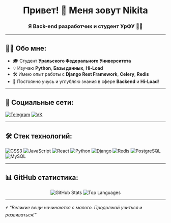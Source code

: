 <h1 align="center">Привет! 👋 Меня зовут Nikita</h1>
<h3 align="center">Я Back-end разработчик и студент УрФУ 🧑‍💻</h3>

---

## 🧑‍💻 Обо мне:
- 🎓 Студент **Уральского Федерального Университета**
- 💡 Изучаю **Python**, **Базы данных**, **Hi-Load**
- 🛠️ Имею опыт работы с **Django Rest Framework**, **Celery**, **Redis**
- 🚀 Постоянно учусь и углубляю знания в сфере **Backend** и **Hi-Load**!

---

## 📱 Социальные сети:
<p align="left">
<a href="https://t.me/n1sq7" target="_blank"><img src="https://img.shields.io/badge/Telegram-2CA5E0?style=for-the-badge&logo=telegram&logoColor=white" alt="Telegram"></a>
<a href="https://vk.com/stephenson218" target="_blank"><img src="https://img.shields.io/badge/VK-0077FF?style=for-the-badge&logo=vk&logoColor=white" alt="VK"></a>
</p>

---

## 🛠️ Стек технологий:
<p align="left">
  <img src="https://img.shields.io/badge/CSS3-000?style=for-the-badge&logo=css3&logoColor=1572B6" alt="CSS3" />
  <img src="https://img.shields.io/badge/JavaScript-000?style=for-the-badge&logo=javascript&logoColor=F7DF1E" alt="JavaScript" />
  <img src="https://img.shields.io/badge/React-000?style=for-the-badge&logo=react&logoColor=61DAFB" alt="React" />
  <img src="https://img.shields.io/badge/Python-000?style=for-the-badge&logo=python&logoColor=3776AB" alt="Python" />
  <img src="https://img.shields.io/badge/Django-000?style=for-the-badge&logo=django&logoColor=092E20" alt="Django" />
  <img src="https://img.shields.io/badge/Redis-000?style=for-the-badge&logo=redis&logoColor=DC382D" alt="Redis" />
  <img src="https://img.shields.io/badge/PostgreSQL-000?style=for-the-badge&logo=postgresql&logoColor=4169E1" alt="PostgreSQL" />
  <img src="https://img.shields.io/badge/MySQL-000?style=for-the-badge&logo=mysql&logoColor=4479A1" alt="MySQL" />
</p>

---

## 📊 GitHub статистика:
<p align="center">
  <img src="https://github-readme-stats.vercel.app/api?username=NikitaMelnikovq&show_icons=true&theme=react" alt="GitHub Stats" />
  <img src="https://github-readme-stats.vercel.app/api/top-langs/?username=NikitaMelnikovq&layout=compact&theme=react&langs_count=6&hide=css" alt="Top Languages" />
</p>

---

⚡ *“Великие вещи начинаются с малого. Продолжай учиться и развиваться!”*
